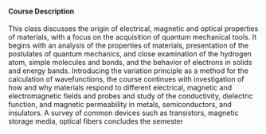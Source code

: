 #### Course Description

This class discusses the origin of electrical, magnetic and optical properties of materials, with a focus on the acquisition of quantum mechanical tools. It begins with an analysis of the properties of materials, presentation of the postulates of quantum mechanics, and close examination of the hydrogen atom, simple molecules and bonds, and the behavior of electrons in solids and energy bands. Introducing the variation principle as a method for the calculation of wavefunctions, the course continues with investigation of how and why materials respond to different electrical, magnetic and electromagnetic fields and probes and study of the conductivity, dielectric function, and magnetic permeability in metals, semiconductors, and insulators. A survey of common devices such as transistors, magnetic storage media, optical fibers concludes the semester